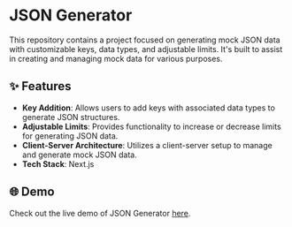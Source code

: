 # JSON Generator

This repository contains a project focused on generating mock JSON data with customizable keys, data types, and adjustable limits. It's built to assist in creating and managing mock data for various purposes.

## :sparkles: Features

- **Key Addition**: Allows users to add keys with associated data types to generate JSON structures.
- **Adjustable Limits**: Provides functionality to increase or decrease limits for generating JSON data.
- **Client-Server Architecture**: Utilizes a client-server setup to manage and generate mock JSON data.
- **Tech Stack**: Next.js


## :globe_with_meridians: Demo

Check out the live demo of JSON Generator [here](https://json-generator-dev.vercel.app).
